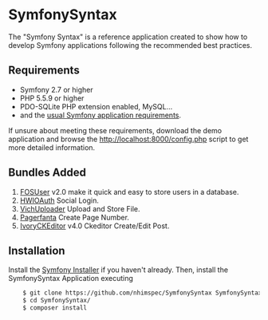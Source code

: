 SymfonySyntax
=============

The "Symfony Syntax" is a reference application created to show how
to develop Symfony applications following the recommended best practices.


Requirements
------------

  * Symfony 2.7 or higher
  * PHP 5.5.9 or higher
  * PDO-SQLite PHP extension enabled, MySQL...
  * and the [usual Symfony application requirements](https://symfony.com/doc/2.8/reference/requirements.html).

If unsure about meeting these requirements, download the demo application and
browse the [http://localhost:8000/config.php](http://localhost:8000/config.php) script to get more detailed
information.


Bundles Added
------------
1. [FOSUser](http://symfony.com/doc/master/bundles/FOSUserBundle/index.html) v2.0 make it quick and easy to store users in a database. 
2. [HWIOAuth](https://github.com/hwi/HWIOAuthBundle) Social Login.
3. [VichUploader](https://github.com/dustin10/VichUploaderBundle) Upload and Store File.
4. [Pagerfanta](https://github.com/whiteoctober/WhiteOctoberPagerfantaBundle) Create Page Number.
5. [IvoryCKEditor](http://symfony.com/doc/current/bundles/IvoryCKEditorBundle/index.html) v4.0 Ckeditor Create/Edit Post.


Installation
------------

Install the [Symfony Installer](https://github.com/symfony/symfony-installer)
if you haven't already. Then, install the SymfonySyntax Application executing

```bash
    $ git clone https://github.com/nhimspec/SymfonySyntax SymfonySyntax
    $ cd SymfonySyntax/
    $ composer install
```

